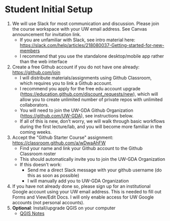 # Student Initial Setup

1. We will use Slack for most communication and discussion. Please join the course workspace with your UW email address. See Canvas announcement for invitation link.
    * If you are unfamiliar with Slack, see intro material here: https://slack.com/help/articles/218080037-Getting-started-for-new-members
    * I recommend that you use the standalone desktop/mobile app rather than the web interface
1. Create a free Github account if you do not have one already: https://github.com/join
    * I will distribute materials/assignments using Github Classroom, which requires you to link a Github account.
    * I recommend you apply for the free edu account upgrade (https://education.github.com/discount_requests/new), which will allow you to create unlimited number of private repos with unlimited collaborators.
    * You will need to join the UW-GDA Github Organization (https://github.com/UW-GDA), see instructions below.
    * If all of this is new, don’t worry, we will walk through basic workflows during the first lecture/lab, and you will become more familiar in the coming weeks.
1. Accept the "Github Starter Course" assignment: https://classroom.github.com/a/wDwaAhFW
    * Find your name and link your Github account to the Github Classroom roster
    * This should automatically invite you to join the UW-GDA Organization
    * If this doesn't work:
        * Send me a direct Slack message with your github username (do this as soon as possible)
        * I will manually add you to UW-GDA Organization 
1. If you have not already done so, please sign up for an institutional Google account using your UW email address. This is needed to fill out Forms and View/Edit Docs. I will only enable access for UW Google accounts (not personal accounts).
1. **Optional**: Install/upgrade QGIS on your computer
    * [QGIS Notes](../qgis_notes.md) 
